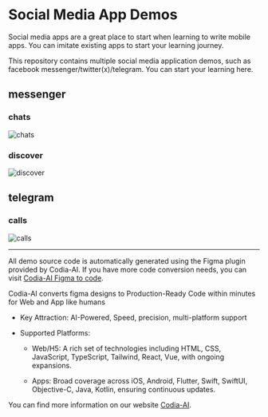 # Social Media App Demos
Social media apps are a great place to start when learning to write mobile apps. You can imitate existing apps to start your learning journey. 

This repository contains multiple social media application demos, such as facebook messenger/twitter(x)/telegram. You can start your learning here.

## messenger  
### chats

![chats](./facebook-messenger/chats/facebook_messanger_chats.png)

### discover

![discover](./facebook-messenger/discover/facebook_messanger_discover.png)

## telegram  

### calls
![calls](./telegram/calls/telegram_calls.png)



---
All demo source code is automatically generated using the Figma plugin provided by Codia-AI. If you have more code conversion needs, you can visit [Codia-AI Figma to code](https://www.figma.com/community/plugin/1301565000406306598).

Codia-AI converts figma designs to Production-Ready Code within minutes for Web and App like humans

- Key Attraction: AI-Powered, Speed, precision, multi-platform support

- Supported Platforms:

  - Web/H5: A rich set of technologies including HTML, CSS, JavaScript, TypeScript, Tailwind, React, Vue, with ongoing expansions.

  - Apps: Broad coverage across iOS, Android, Flutter, Swift, SwiftUI, Objective-C, Java, Kotlin, ensuring continuous updates.

You can find more information on our website [Codia-AI](https://codia.ai/).